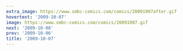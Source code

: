 ```yaml
---
extra_image: https://www.smbc-comics.com/comics/20091007after.gif
hovertext: '2009-10-07'
image: https://www.smbc-comics.com/comics/20091007.gif
next: '2009-10-08'
prev: '2009-10-06'
title: '2009-10-07'
---
```

